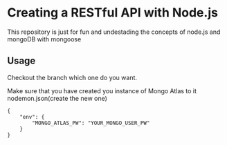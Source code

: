# Creating a RESTful API with Node.js

This repository is just for fun and undestading the concepts of node.js and mongoDB with mongoose

## Usage

Checkout the branch which one do you want. 

Make sure that you have created you instance of Mongo Atlas to it nodemon.json(create the new one)

```
{
    "env": {
        "MONGO_ATLAS_PW": "YOUR_MONGO_USER_PW"
    }
}
```
